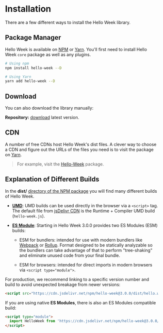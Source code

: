 # Installation

There are a few different ways to install the Hello Week library.

## Package Manager
Hello Week is available on [NPM](https://www.npmjs.com/) or [Yarn](https://yarnpkg.com/).
You'll first need to install Hello Week `core` package as well as any plugins.

```bash
# Using npm
npm install hello-week --D

# Using Yarn
yarn add hello-week --D
```

## Download

You can also download the library manually:

**Repository:** [download](https://codeload.github.com/mauroreisvieira/hello-week/zip/master) latest version.

## CDN

A number of free CDNs host Hello Week's dist files. A clever way to choose a CDN and figure out the URLs of the files you need is to visit the package on [Yarn](https://yarnpkg.com/).

> For example, visit the [Hello-Week](https://cdn.jsdelivr.net/npm/hello-week@3.0.0/) package.

## Explanation of Different Builds

In the **dist/** [directory of the NPM package](https://cdn.jsdelivr.net/npm/hello-week/dist/) you will find many different builds of Hello Week.

- **[UMD](https://github.com/umdjs/umd)**: UMD builds can be used directly in the browser via a `<script>` tag.
  The default file from [jsDelivr CDN](https://cdn.jsdelivr.net/npm/hello-week/) is the Runtime + Compiler UMD build (`hello-week.js`).

- **[ES Module](http://exploringjs.com/es6/ch_modules.html)**: Starting in Hello Week 3.0.0 provides two ES Modules (ESM) builds:

  - ESM for bundlers: intended for use with modern bundlers like [Webpack](https://webpack.js.org) or [Rollup](https://rollupjs.org/).
  Format designed to be statically analyzable so the bundlers can take advantage of that to perform "tree-shaking" and eliminate unused code from your final bundle.

  - ESM for browsers: intended for direct imports in modern browsers via `<script type="module">`.

For production, we recommend linking to a specific version number and build to avoid unexpected breakage from newer versions:

```html
<script src="https://cdn.jsdelivr.net/npm/hello-week@3.0.0/dist/hello.week.min.js"></script>
```

If you are using native **ES Modules**, there is also an ES Modules compatible build:

```html
<script type="module">
  import HelloWeek from 'https://cdn.jsdelivr.net/npm/hello-week@3.0.0/dist/hello.week.min.es.js';
</script>
```
